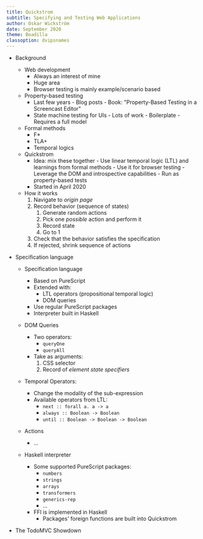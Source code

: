 ```yaml
---
title: Quickstrom
subtitle: Specifying and Testing Web Applications
author: Oskar Wickström
date: September 2020
theme: Boadilla
classoption: dvipsnames
---
```


- Background
    - Web development
        - Always an interest of mine
        - Huge area
        - Browser testing is mainly example/scenario based
    - Property-based testing
        - Last few years
                - Blog posts
                - Book: "Property-Based Testing in a Screencast Editor"
        - State machine testing for UIs
                - Lots of work
                - Boilerplate
                - Requires a full model
    - Formal methods
        - F*
        - TLA+
        - Temporal logics
    - Quickstrom
        - Idea: mix these together
                - Use linear temporal logic (LTL) and learnings from formal methods
                - Use it for browser testing
                - Leverage the DOM and introspective capabilities
                - Run as property-based tests
        - Started in April 2020
    - How it works
        1. Navigate to *origin page*
        2. Record behavior (sequence of states)
            1. Generate random actions
            2. Pick one *possible* action and perform it
            3. Record state
            4. Go to 1
        3. Check that the behavior satisfies the specification
        4. If rejected, shrink sequence of actions

- Specification language
    - Specification language
        - Based on PureScript
        - Extended with:
            - LTL operators (propositional temporal logic)
            - DOM queries
        - Use regular PureScript packages
        - Interpreter built in Haskell
    - DOM Queries
        - Two operators:
          - `queryOne`
          - `queryAll`
        - Take as arguments:
          1. CSS selector
          2. Record of _element state specifiers_
    - Temporal Operators:
        - Change the modality of the sub-expression
        - Available operators from LTL:
            - `next :: forall a. a -> a`
            - `always :: Boolean -> Boolean`
            - `until :: Boolean -> Boolean -> Boolean`

    - Actions
        - ...
    
    - Haskell interpreter
        - Some supported PureScript packages:
          - `numbers`
          - `strings`
          - `arrays`
          - `transformers`
          - `generics-rep`
          - ...
        - FFI is implemented in Haskell
            - Packages' foreign functions are built into Quickstrom


- The TodoMVC Showdown


